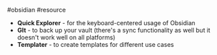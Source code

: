 #obsidian #resource 

- **Quick Explorer** - for the keyboard-centered usage of Obsidian
- **GIt** - to back up your vault (there's a sync functionality as well but it doesn't work well on all platforms)
- **Templater** - to create templates for different use cases